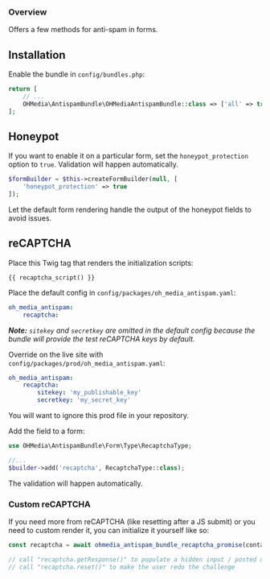 ### Overview

Offers a few methods for anti-spam in forms.

## Installation

Enable the bundle in `config/bundles.php`:

```php
return [
    // ...
    OHMedia\AntispamBundle\OHMediaAntispamBundle::class => ['all' => true],
];
```


## Honeypot

If you want to enable it on a particular form, set the `honeypot_protection`
option to `true`. Validation will happen automatically.

```php
$formBuilder = $this->createFormBuilder(null, [
    'honeypot_protection' => true
]);
```

Let the default form rendering handle the output of the honeypot fields to avoid
issues.

## reCAPTCHA

Place this Twig tag that renders the initialization scripts:

```twig
{{ recaptcha_script() }}
```

Place the default config in `config/packages/oh_media_antispam.yaml`:

```yaml
oh_media_antispam:
    recaptcha:
```

_**Note:** `sitekey` and `secretkey` are omitted in the default config because the bundle
will provide the test reCAPTCHA keys by default._


Override on the live site with `config/packages/prod/oh_media_antispam.yaml`:

```yaml
oh_media_antispam:
    recaptcha:
        sitekey: 'my_publishable_key'
        secretkey: 'my_secret_key'
```

You will want to ignore this prod file in your repository.

Add the field to a form:

```php
use OHMedia\AntispamBundle\Form\Type\RecaptchaType;

//...
$builder->add('recaptcha', RecaptchaType::class);
```

The validation will happen automatically.

### Custom reCAPTCHA

If you need more from reCAPTCHA (like resetting after a JS submit) or you need
to custom render it, you can initialize it yourself like so:

```js
const recaptcha = await ohmedia_antispam_bundle_recaptcha_promise(container, parameters);

// call "recaptcha.getResponse()" to populate a hidden input / posted data
// call "recaptcha.reset()" to make the user redo the challenge
```
